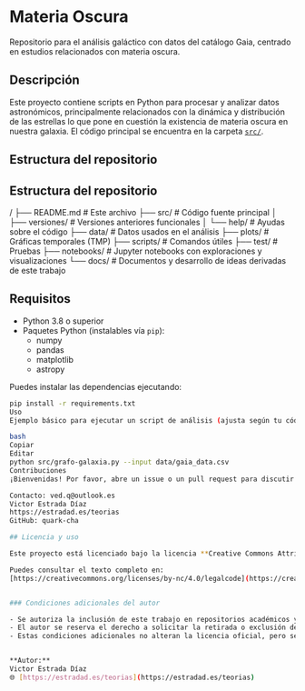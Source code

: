 # Materia Oscura

Repositorio para el análisis galáctico con datos del catálogo Gaia, centrado en estudios relacionados con materia oscura.

## Descripción

Este proyecto contiene scripts en Python para procesar y analizar datos astronómicos, principalmente relacionados con la dinámica y distribución de las estrellas lo que pone en cuestión la existencia de materia oscura en nuestra galaxia. El código principal se encuentra en la carpeta [`src/`](./src).

## Estructura del repositorio

## Estructura del repositorio

/
├── README.md              # Este archivo
├── src/                   # Código fuente principal
│   ├── versiones/         # Versiones anteriores funcionales
│   └── help/              # Ayudas sobre el código
├── data/                  # Datos usados en el análisis
├── plots/                 # Gráficas temporales (TMP)
├── scripts/               # Comandos útiles
├── test/                  # Pruebas
├── notebooks/             # Jupyter notebooks con exploraciones y visualizaciones
└── docs/                  # Documentos y desarrollo de ideas derivadas de este trabajo


## Requisitos

- Python 3.8 o superior
- Paquetes Python (instalables vía `pip`):
  - numpy
  - pandas
  - matplotlib
  - astropy

Puedes instalar las dependencias ejecutando:

```bash
pip install -r requirements.txt
Uso
Ejemplo básico para ejecutar un script de análisis (ajusta según tu código):

bash
Copiar
Editar
python src/grafo-galaxia.py --input data/gaia_data.csv
Contribuciones
¡Bienvenidas! Por favor, abre un issue o un pull request para discutir mejoras o correcciones.

Contacto: ved.q@outlook.es
Victor Estrada Díaz
https://estradad.es/teorias
GitHub: quark-cha

## Licencia y uso

Este proyecto está licenciado bajo la licencia **Creative Commons Attribution-NonCommercial 4.0 International (CC BY-NC 4.0)**.

Puedes consultar el texto completo en:  
[https://creativecommons.org/licenses/by-nc/4.0/legalcode](https://creativecommons.org/licenses/by-nc/4.0/legalcode) y un resumen en el archivo LICENSE


### Condiciones adicionales del autor

- Se autoriza la inclusión de este trabajo en repositorios académicos y bases de datos, **previa notificación al autor**.  
- El autor se reserva el derecho a solicitar la retirada o exclusión del material o de sus derivados en cualquier momento.  
- Estas condiciones adicionales no alteran la licencia oficial, pero se solicitan respetar para proteger los derechos y el control sobre el trabajo y evitar instituciones que no respeten que la ciencia debe ser abierta, ética y respetuosa.


**Autor:**  
Victor Estrada Díaz  
🌐 [https://estradad.es/teorias](https://estradad.es/teorias)
